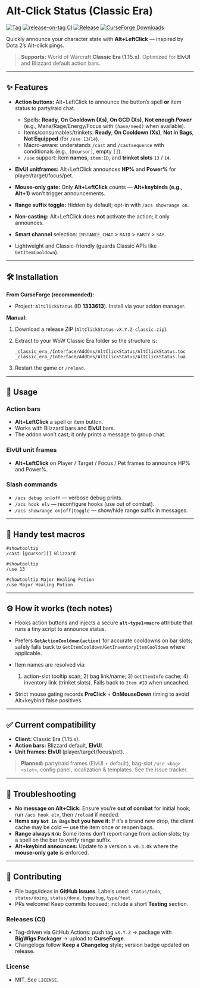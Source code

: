 # Alt-Click Status (Classic Era)

[![Tag](https://img.shields.io/github/v/tag/patrickdoane/AltClickStatus?label=tag)](https://github.com/patrickdoane/AltClickStatus/tags)
[![release-on-tag CI](https://github.com/patrickdoane/AltClickStatus/actions/workflows/release-on-tag.yml/badge.svg)](https://github.com/patrickdoane/AltClickStatus/actions/workflows/release-on-tag.yml)
[![Release](https://img.shields.io/github/v/release/patrickdoane/AltClickStatus)](https://github.com/patrickdoane/AltClickStatus/releases)
[![CurseForge Downloads](https://img.shields.io/curseforge/dt/1333613?label=CurseForge\&logo=curseforge)](https://legacy.curseforge.com/wow/addons/altclickstatus)

Quickly announce your character state with **Alt+LeftClick** — inspired by Dota 2’s Alt-click pings.

> **Supports:** World of Warcraft **Classic Era (1.15.x)**. Optimized for **ElvUI** and Blizzard default action bars.

---

## ✨ Features

* **Action buttons:** Alt+LeftClick to announce the button’s spell **or** item status to party/raid chat.

  * Spells: **Ready**, **On Cooldown (Xs)**, **On GCD (Xs)**, **Not enough *Power*** (e.g., Mana/Rage/Energy/Focus with `(have/need)` when available).
  * Items/consumables/trinkets: **Ready**, **On Cooldown (Xs)**, **Not in Bags**, **Not Equipped** (for `/use 13`/`14`).
  * Macro-aware: understands `/cast` and `/castsequence` with conditionals (e.g., `[@cursor]`, empty `[]`).
  * `/use` support: item **names**, `item:ID`, and **trinket slots** `13` / `14`.
* **ElvUI unitframes:** Alt+LeftClick announces **HP%** and **Power%** for player/target/focus/pet.
* **Mouse-only gate:** Only **Alt+LeftClick** counts — **Alt+keybinds (e.g., Alt+1)** won’t trigger announcements.
* **Range suffix toggle:** Hidden by default; opt-in with `/acs showrange on`.
* **Non-casting:** Alt+LeftClick does **not** activate the action; it only announces.
* **Smart channel** selection: `INSTANCE_CHAT` > `RAID` > `PARTY` > `SAY`.
* Lightweight and Classic-friendly (guards Classic APIs like `GetItemCooldown`).

---

## 🛠 Installation

**From CurseForge (recommended):**

* Project: `AltClickStatus` (ID **1333613**). Install via your addon manager.

**Manual:**

1. Download a release ZIP (`AltClickStatus-vX.Y.Z-classic.zip`).
2. Extract to your WoW Classic Era folder so the structure is:

   ```
   _classic_era_/Interface/AddOns/AltClickStatus/AltClickStatus.toc
   _classic_era_/Interface/AddOns/AltClickStatus/AltClickStatus.lua
   ```
3. Restart the game or `/reload`.

---

## 🚀 Usage

### Action bars

* **Alt+LeftClick** a spell or item button.
* Works with Blizzard bars and **ElvUI** bars.
* The addon won’t cast; it only prints a message to group chat.

### ElvUI unit frames

* **Alt+LeftClick** on Player / Target / Focus / Pet frames to announce HP% and Power%.

### Slash commands

* `/acs debug on|off` — verbose debug prints.
* `/acs hook elv` — reconfigure hooks (use out of combat).
* `/acs showrange on|off|toggle` — show/hide range suffix in messages.

---

## 🧪 Handy test macros

```macro
#showtooltip
/cast [@cursor][] Blizzard
```

```macro
#showtooltip
/use 13
```

```macro
#showtooltip Major Healing Potion
/use Major Healing Potion
```

---

## ⚙️ How it works (tech notes)

* Hooks action buttons and injects a secure **`alt-type1=macro`** attribute that runs a tiny script to announce status.
* Prefers **`GetActionCooldown(action)`** for accurate cooldowns on bar slots; safely falls back to `GetItemCooldown`/`GetInventoryItemCooldown` where applicable.
* Item names are resolved via:

  1. action-slot tooltip scan; 2) bag link/name; 3) `GetItemInfo` cache; 4) inventory link (trinket slots). Falls back to `Item #ID` when uncached.
* Strict mouse gating records **PreClick** + **OnMouseDown** timing to avoid Alt+keybind false positives.

---

## ✅ Current compatibility

* **Client:** Classic Era (1.15.x).
* **Action bars:** Blizzard default, **ElvUI**.
* **Unit frames:** **ElvUI** (player/target/focus/pet).

> **Planned:** party/raid frames (ElvUI + default), bag-slot `/use <bag> <slot>`, config panel, localization & templates. See the issue tracker.

---

## 🧯 Troubleshooting

* **No message on Alt+Click:** Ensure you’re **out of combat** for initial hook; run `/acs hook elv`, then `/reload` if needed.
* **Items say `Not in Bags` but you have it:** If it’s a brand new drop, the client cache may be cold — use the item once or reopen bags.
* **Range always `N/A`:** Some items don’t report range from action slots; try a spell on the bar to verify range suffix.
* **Alt+keybind announces:** Update to a version ≥ `v0.3.0k` where the **mouse-only gate** is enforced.

---

## 🤝 Contributing

* File bugs/ideas in **GitHub Issues**. Labels used: `status/todo`, `status/doing`, `status/done`, `type/bug`, `type/feat`.
* PRs welcome! Keep commits focused; include a short **Testing** section.

### Releases (CI)

* Tag-driven via GitHub Actions: push tag `vX.Y.Z` → package with **BigWigs Packager** → upload to **CurseForge**.
* Changelogs follow **Keep a Changelog** style; version badge updated on release.

### License

* MIT. See `LICENSE`.

